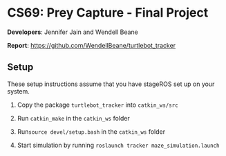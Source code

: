 # CS69: Prey Capture - Final Project
**Developers**: Jennifer Jain and Wendell Beane

**Report**: https://github.com/WendellBeane/turtlebot_tracker


## Setup
These setup instructions assume that you have stageROS set up on your system.

1) Copy the package `turtlebot_tracker` into `catkin_ws/src`

2) Run `catkin_make` in the `catkin_ws` folder

3) Run`source devel/setup.bash` in the `catkin_ws` folder

4) Start simulation by running `roslaunch tracker maze_simulation.launch`


